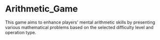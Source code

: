 # Arithmetic_Game
This game aims to enhance players' mental arithmetic skills by presenting various mathematical problems based on the selected difficulty level and operation type.
